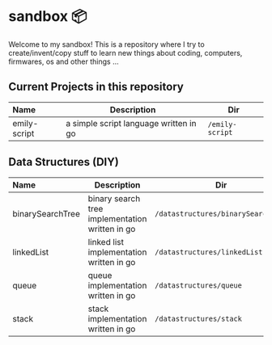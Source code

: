 # sandbox :package:

Welcome to my sandbox! This is a repository where I try to create/invent/copy stuff to learn new things about coding, computers, firmwares, os and other things ...

## Current Projects in this repository

| Name         | Description                            |  Dir             |
|:-------------|----------------------------------------|------------------|
| emily-script | a simple script language written in go |  `/emily-script` |


## Data Structures (DIY)

| Name             | Description                                     | Dir                                | Doc                                                   |
|:-----------------|-------------------------------------------------|------------------------------------|-------------------------------------------------------|
| binarySearchTree | binary search tree implementation written in go | `/datastructures/binarySearchTree` | [readme](./datastructures/binarySearchTree/README.md) |
| linkedList       | linked list implementation written in go        | `/datastructures/linkedList`       | [readme](./datastructures/linkedList/README.md)       |
| queue            | queue implementation written in go              | `/datastructures/queue`            | [readme](./datastructures/queue/README.md)            |
| stack            | stack implementation written in go              | `/datastructures/stack`            | [readme](./datastructures/stack/README.md)            |
